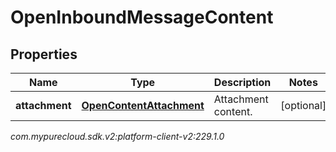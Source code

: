 # OpenInboundMessageContent


## Properties

| Name | Type | Description | Notes |
| ------------ | ------------- | ------------- | ------------- |
| **attachment** | [**OpenContentAttachment**](OpenContentAttachment) | Attachment content. |  [optional] |




_com.mypurecloud.sdk.v2:platform-client-v2:229.1.0_
